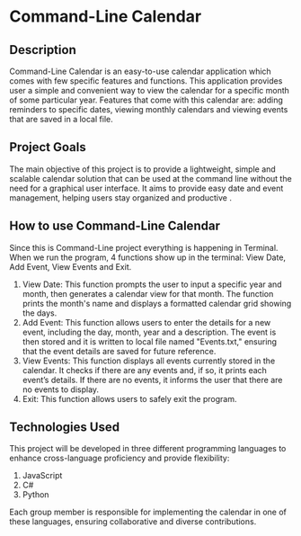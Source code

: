 # Command-Line Calendar
## **Description**
Command-Line Calendar is an easy-to-use calendar application which comes with few specific features and functions. This application provides user a simple and convenient way to view the calendar for a specific month of some particular year. Features that come with this calendar are: adding reminders to specific dates, viewing monthly calendars and viewing events that are saved in a local file. 
## **Project Goals**
The main objective of this project is to provide a lightweight, simple and scalable calendar solution that can be used at the command line without the need for a graphical user interface. It aims to provide easy date and event management, helping users stay organized and productive .
## **How to use Command-Line Calendar**
Since this is Command-Line project everything is happening in Terminal. When we run the program, 4 functions show up in the terminal: View Date, Add Event, View Events and Exit.
1.	View Date: This function prompts the user to input a specific year and month, then generates a calendar view for that month. The function prints the month's name and displays a formatted calendar grid showing the days.
2.	Add Event: This function allows users to enter the details for a new event, including the day, month, year and a description. The event is then stored and it is written to local file named "Events.txt," ensuring that the event details are saved for future reference.
3.	View Events: This function displays all events currently stored in the calendar. It checks if there are any events and, if so, it prints each event’s details. If there are no events, it informs the user that there are no events to display.
4.	Exit: This function allows users to safely exit the program.
## **Technologies Used**
This project will be developed in three different programming languages to enhance cross-language proficiency and provide flexibility:

1. JavaScript
2. C#
3. Python
   
Each group member is responsible for implementing the calendar in one of these languages, ensuring collaborative and diverse contributions.


